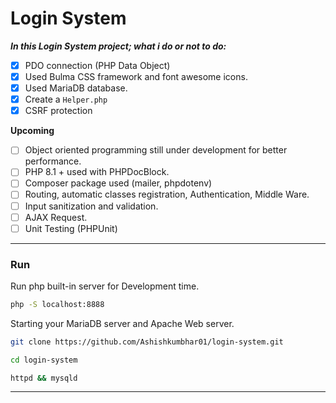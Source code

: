 # Login System
***In this Login System project; what i do or not to do:***

- [x] PDO connection (PHP Data Object)
- [x] Used Bulma CSS framework and font awesome icons.
- [x] Used MariaDB database.
- [x] Create a `Helper.php`
- [x] CSRF protection

**Upcoming**

- [ ] Object oriented programming still under development for better performance.
- [ ] PHP 8.1 + used with PHPDocBlock.
- [ ] Composer package used (mailer, phpdotenv)
- [ ] Routing, automatic classes registration, Authentication, Middle Ware.
- [ ] Input sanitization and validation.
- [ ] AJAX Request.
- [ ] Unit Testing (PHPUnit)

---

### Run
Run php built-in server for Development time.

```bash
php -S localhost:8888
```
Starting your MariaDB server and Apache Web server.

```bash
git clone https://github.com/Ashishkumbhar01/login-system.git

cd login-system
```
```bash
httpd && mysqld
```
---


